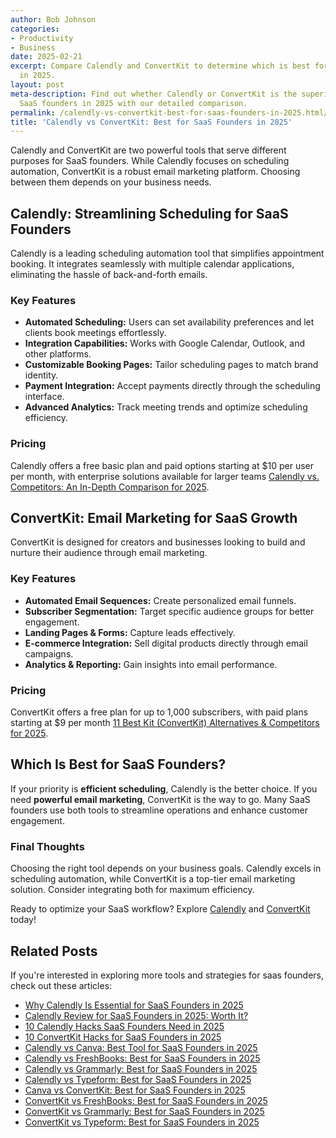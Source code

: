 ```yaml
---
author: Bob Johnson
categories:
- Productivity
- Business
date: 2025-02-21
excerpt: Compare Calendly and ConvertKit to determine which is best for SaaS founders
  in 2025.
layout: post
meta-description: Find out whether Calendly or ConvertKit is the superior choice for
  SaaS founders in 2025 with our detailed comparison.
permalink: /calendly-vs-convertkit-best-for-saas-founders-in-2025.html/
title: 'Calendly vs ConvertKit: Best for SaaS Founders in 2025'
---
```


Calendly and ConvertKit are two powerful tools that serve different purposes for SaaS founders. While Calendly focuses on scheduling automation, ConvertKit is a robust email marketing platform. Choosing between them depends on your business needs.

## Calendly: Streamlining Scheduling for SaaS Founders
Calendly is a leading scheduling automation tool that simplifies appointment booking. It integrates seamlessly with multiple calendar applications, eliminating the hassle of back-and-forth emails.

### Key Features
- **Automated Scheduling:** Users can set availability preferences and let clients book meetings effortlessly.
- **Integration Capabilities:** Works with Google Calendar, Outlook, and other platforms.
- **Customizable Booking Pages:** Tailor scheduling pages to match brand identity.
- **Payment Integration:** Accept payments directly through the scheduling interface.
- **Advanced Analytics:** Track meeting trends and optimize scheduling efficiency.

### Pricing
Calendly offers a free basic plan and paid options starting at $10 per user per month, with enterprise solutions available for larger teams [Calendly vs. Competitors: An In-Depth Comparison for 2025](https://blogs.zoftwarehub.com/calendly-vs-competitors-an-in-depth-comparison-for-2025/).

## ConvertKit: Email Marketing for SaaS Growth
ConvertKit is designed for creators and businesses looking to build and nurture their audience through email marketing.

### Key Features
- **Automated Email Sequences:** Create personalized email funnels.
- **Subscriber Segmentation:** Target specific audience groups for better engagement.
- **Landing Pages & Forms:** Capture leads effectively.
- **E-commerce Integration:** Sell digital products directly through email campaigns.
- **Analytics & Reporting:** Gain insights into email performance.

### Pricing
ConvertKit offers a free plan for up to 1,000 subscribers, with paid plans starting at $9 per month [11 Best Kit (ConvertKit) Alternatives & Competitors for 2025](https://www.omnisend.com/blog/kit-alternatives/).

## Which Is Best for SaaS Founders?
If your priority is **efficient scheduling**, Calendly is the better choice. If you need **powerful email marketing**, ConvertKit is the way to go. Many SaaS founders use both tools to streamline operations and enhance customer engagement.

### Final Thoughts
Choosing the right tool depends on your business goals. Calendly excels in scheduling automation, while ConvertKit is a top-tier email marketing solution. Consider integrating both for maximum efficiency.

Ready to optimize your SaaS workflow? Explore [Calendly](https://blogs.zoftwarehub.com/calendly-vs-competitors-an-in-depth-comparison-for-2025/) and [ConvertKit](https://www.omnisend.com/blog/kit-alternatives/) today!

## Related Posts
If you're interested in exploring more tools and strategies for saas founders, check out these articles:
- [Why Calendly Is Essential for SaaS Founders in 2025](/why-calendly-is-essential-for-saas-founders-in-2025.html/)
- [Calendly Review for SaaS Founders in 2025: Worth It?](/calendly-review-for-saas-founders-in-2025-worth-it.html/)
- [10 Calendly Hacks SaaS Founders Need in 2025](/10-calendly-hacks-saas-founders-need-in-2025.html/)
- [10 ConvertKit Hacks for SaaS Founders in 2025](/10-convertkit-hacks-for-saas-founders-in-2025.html/)
- [Calendly vs Canva: Best Tool for SaaS Founders in 2025](/calendly-vs-canva-best-tool-for-saas-founders-in-2025.html/)
- [Calendly vs FreshBooks: Best for SaaS Founders in 2025](/calendly-vs-freshbooks-best-for-saas-founders-in-2025.html/)
- [Calendly vs Grammarly: Best for SaaS Founders in 2025](/calendly-vs-grammarly-best-for-saas-founders-in-2025.html/)
- [Calendly vs Typeform: Best for SaaS Founders in 2025](/calendly-vs-typeform-best-for-saas-founders-in-2025.html/)
- [Canva vs ConvertKit: Best for SaaS Founders in 2025](/canva-vs-convertkit-best-for-saas-founders-in-2025.html/)
- [ConvertKit vs FreshBooks: Best for SaaS Founders in 2025](/convertkit-vs-freshbooks-best-for-saas-founders-in-2025.html/)
- [ConvertKit vs Grammarly: Best for SaaS Founders in 2025](/convertkit-vs-grammarly-best-for-saas-founders-in-2025.html/)
- [ConvertKit vs Typeform: Best for SaaS Founders in 2025](/convertkit-vs-typeform-best-for-saas-founders-in-2025.html/)
